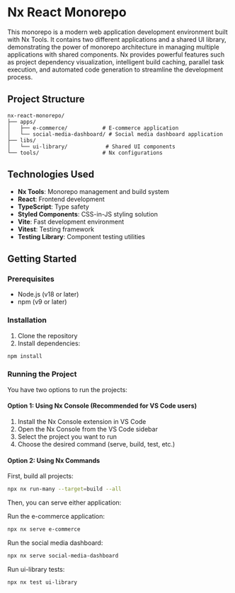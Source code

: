 # Nx React Monorepo

This monorepo is a modern web application development environment built with Nx Tools. It contains two different applications and a shared UI library, demonstrating the power of monorepo architecture in managing multiple applications with shared components. Nx provides powerful features such as project dependency visualization, intelligent build caching, parallel task execution, and automated code generation to streamline the development process.

## Project Structure

```
nx-react-monorepo/
├── apps/
│   ├── e-commerce/           # E-commerce application
│   └── social-media-dashboard/ # Social media dashboard application
├── libs/
│   └── ui-library/            # Shared UI components
└── tools/                    # Nx configurations
```

## Technologies Used

- **Nx Tools**: Monorepo management and build system
- **React**: Frontend development
- **TypeScript**: Type safety
- **Styled Components**: CSS-in-JS styling solution
- **Vite**: Fast development environment
- **Vitest**: Testing framework
- **Testing Library**: Component testing utilities

## Getting Started

### Prerequisites

- Node.js (v18 or later)
- npm (v9 or later)

### Installation

1. Clone the repository
2. Install dependencies:
```bash
npm install
```

### Running the Project

You have two options to run the projects:

#### Option 1: Using Nx Console (Recommended for VS Code users)

1. Install the Nx Console extension in VS Code
2. Open the Nx Console from the VS Code sidebar
3. Select the project you want to run
4. Choose the desired command (serve, build, test, etc.)

#### Option 2: Using Nx Commands

First, build all projects:
```bash
npx nx run-many --target=build --all
```

Then, you can serve either application:

Run the e-commerce application:
```bash
npx nx serve e-commerce
```

Run the social media dashboard:
```bash
npx nx serve social-media-dashboard
```

Run ui-library tests:
```bash
npx nx test ui-library
```